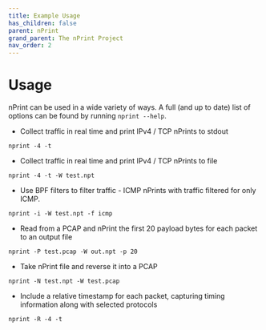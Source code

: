 ```yaml
---
title: Example Usage
has_children: false
parent: nPrint
grand_parent: The nPrint Project
nav_order: 2
---
```


# Usage

nPrint can be used in a wide variety of ways. A full (and up to date) list of options can be found by running `nprint --help`.

* Collect traffic in real time and print IPv4 / TCP nPrints to stdout

```
nprint -4 -t
```

* Collect traffic in real time and print IPv4 / TCP nPrints to file

```
nprint -4 -t -W test.npt 
```

* Use BPF filters to filter traffic - ICMP nPrints with traffic filtered for only ICMP.

```
nprint -i -W test.npt -f icmp 
```

* Read from a PCAP and nPrint the first 20 payload bytes for each packet to an output file

```
nprint -P test.pcap -W out.npt -p 20 
```

* Take nPrint file and reverse it into a PCAP

```
nprint -N test.npt -W test.pcap
```

* Include a relative timestamp for each packet, capturing timing information along with selected protocols

```
nprint -R -4 -t 
```
